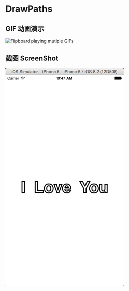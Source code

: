 # DrawPaths
## GIF 动画演示
![Flipboard playing mutiple GIFs]()
## 截图 ScreenShot
![图片一](https://github.com/TheBlackApple/DrawPaths/blob/master/DrawPaths/QQ20150323-2.png)
